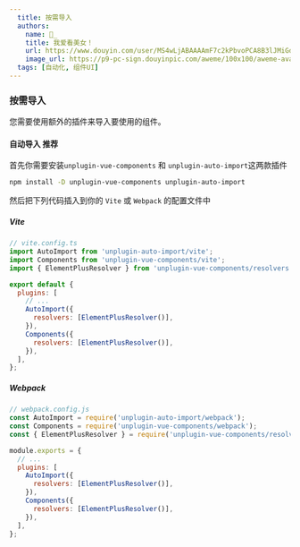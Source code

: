 ```yaml
---
  title: 按需导入
  authors:
    name: 🚁_
    title: 我爱看美女！
    url: https://www.douyin.com/user/MS4wLjABAAAAmF7c2kPbvoPCA8B3lJMiGdnaBP92JohuCOfCHXPb6w0
    image_url: https://p9-pc-sign.douyinpic.com/aweme/100x100/aweme-avatar/tos-cn-avt-0015_f63df60109102f7997a23d73b5688d86.jpeg?x-expires=1653300000&x-signature=OhLJy9YtVZ8G6FN4m%2FLugpJso3k%3D&from=2480802190
  tags: [自动化, 组件UI]
---
```


### 按需导入

您需要使用额外的插件来导入要使用的组件。

#### 自动导入 推荐

首先你需要安装`unplugin-vue-components` 和 `unplugin-auto-import`这两款插件

```bash
npm install -D unplugin-vue-components unplugin-auto-import
```

然后把下列代码插入到你的 `Vite` 或 `Webpack` 的配置文件中

##### Vite

```js
// vite.config.ts
import AutoImport from 'unplugin-auto-import/vite';
import Components from 'unplugin-vue-components/vite';
import { ElementPlusResolver } from 'unplugin-vue-components/resolvers';

export default {
  plugins: [
    // ...
    AutoImport({
      resolvers: [ElementPlusResolver()],
    }),
    Components({
      resolvers: [ElementPlusResolver()],
    }),
  ],
};
```

##### Webpack

```js
// webpack.config.js
const AutoImport = require('unplugin-auto-import/webpack');
const Components = require('unplugin-vue-components/webpack');
const { ElementPlusResolver } = require('unplugin-vue-components/resolvers');

module.exports = {
  // ...
  plugins: [
    AutoImport({
      resolvers: [ElementPlusResolver()],
    }),
    Components({
      resolvers: [ElementPlusResolver()],
    }),
  ],
};
```
